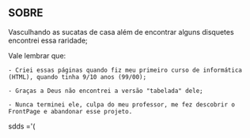 ## SOBRE

Vasculhando as sucatas de casa além de encontrar alguns disquetes encontrei essa raridade;

Vale lembrar que:

	- Criei essas páginas quando fiz meu primeiro curso de informática (HTML), quando tinha 9/10 anos (99/00);

	- Graças a Deus não encontrei a versão "tabelada" dele;

	- Nunca terminei ele, culpa do meu professor, me fez descobrir o FrontPage e abandonar esse projeto.

sdds ='(